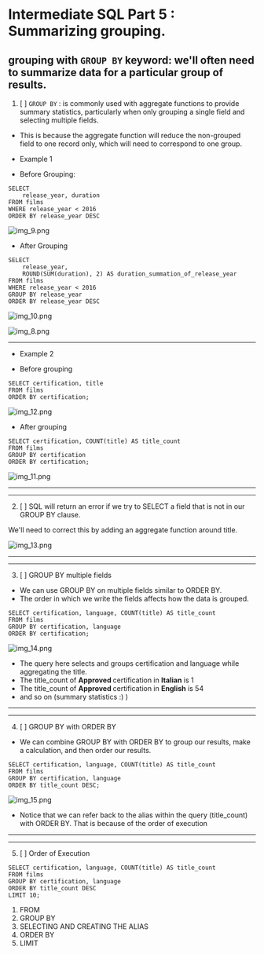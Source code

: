 # Intermediate SQL Part 5 : Summarizing grouping.

## grouping with ```GROUP BY``` keyword: we'll often need to summarize data for a particular group of results.

1. [ ] ```GROUP BY```  : is commonly used with aggregate functions to provide summary statistics, particularly when only grouping a single field and selecting multiple fields.

* This is because the aggregate function will reduce the non-grouped field to one record only, which will need to correspond to one group.

- Example 1

* Before Grouping:
```roomsql
SELECT 
	release_year, duration
FROM films
WHERE release_year < 2016
ORDER BY release_year DESC
```

![img_9.png](img_9.png)

* After Grouping

```roomsql
SELECT 
	release_year, 
	ROUND(SUM(duration), 2) AS duration_summation_of_release_year
FROM films
WHERE release_year < 2016
GROUP BY release_year
ORDER BY release_year DESC
```
![img_10.png](img_10.png)

![img_8.png](img_8.png)

<hr>

- Example 2

* Before grouping

```roomsql
SELECT certification, title
FROM films
ORDER BY certification;
```

![img_12.png](img_12.png)

* After grouping 

```roomsql
SELECT certification, COUNT(title) AS title_count
FROM films
GROUP BY certification
ORDER BY certification;
```

![img_11.png](img_11.png)


<hr>
<hr>

2. [ ] SQL will return an error if we try to SELECT a field that is not in our GROUP BY clause. 

We'll need to correct this by adding an aggregate function around title.

![img_13.png](img_13.png)

<hr>
<hr>

3. [ ] GROUP BY multiple fields

* We can use GROUP BY on multiple fields similar to ORDER BY.
* The order in which we write the fields affects how the data is grouped.

```roomsql
SELECT certification, language, COUNT(title) AS title_count
FROM films
GROUP BY certification, language 
ORDER BY certification;
```

![img_14.png](img_14.png)

- The query here selects and groups certification and language while aggregating the title.
- The title_count of <b> Approved </b> certification in <b>Italian</b> is 1
- The title_count of <b> Approved </b> certification in <b>English</b> is 54
- and so on (summary statistics :) )

<hr>
<hr>

4. [ ] GROUP BY with ORDER BY

- We can combine GROUP BY with ORDER BY to group our results, make a calculation, and then order our results.

```roomsql
SELECT certification, language, COUNT(title) AS title_count
FROM films
GROUP BY certification, language 
ORDER BY title_count DESC;
```

![img_15.png](img_15.png)

- Notice that we can refer back to the alias within the query (title_count) with ORDER BY. That is because of the order of execution


<hr>
<hr>

5. [ ] Order of Execution

```roomsql
SELECT certification, language, COUNT(title) AS title_count
FROM films
GROUP BY certification, language 
ORDER BY title_count DESC
LIMIT 10;
```

1. FROM
2. GROUP BY
3. SELECTING AND CREATING THE ALIAS
4. ORDER BY
5. LIMIT